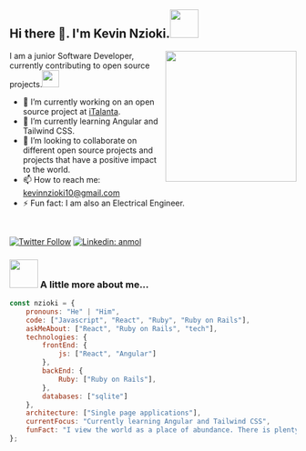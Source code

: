 <h2>Hi there 👋. I'm Kevin Nzioki.<img src="https://media.giphy.com/media/12oufCB0MyZ1Go/giphy.gif" width="50"></h2>
<img align='right' src="https://media.giphy.com/media/M9gbBd9nbDrOTu1Mqx/giphy.gif" width="230">

I am a junior Software Developer, currently contributing to open source projects.<img src="https://media.giphy.com/media/WUlplcMpOCEmTGBtBW/giphy.gif" width="30">

- 🔭 I’m currently working on an open source project at <a href="https://italanta.net/" target="_blank">iTalanta</a>.
- 🌱 I’m currently learning Angular and Tailwind CSS.
- 👯 I’m looking to collaborate on different open source projects and projects that have a positive impact to the world.
- 📫 How to reach me: kevinnzioki10@gmail.com
- ⚡ Fun fact: I am also an Electrical Engineer.

</br>

[![Twitter Follow](https://img.shields.io/twitter/follow/misteranmol?label=Follow)](https://twitter.com/NziokiKevin1)
[![Linkedin: anmol](https://img.shields.io/badge/-Nzioki-blue?style=flat-square&logo=Linkedin&logoColor=white&link=https://www.linkedin.com/in/kevin-nzioki-43a2b8169/)](www.linkedin.com/in/kevin-nzioki)

### <img src="https://media.giphy.com/media/VgCDAzcKvsR6OM0uWg/giphy.gif" width="50"> A little more about me...  

```javascript
const nzioki = {
    pronouns: "He" | "Him",
    code: ["Javascript", "React", "Ruby", "Ruby on Rails"],
    askMeAbout: ["React", "Ruby on Rails", "tech"],
    technologies: {
        frontEnd: {
            js: ["React", "Angular"]
        },
        backEnd: {
            Ruby: ["Ruby on Rails"],
        },
        databases: ["sqlite"]
    },
    architecture: ["Single page applications"],
    currentFocus: "Currently learning Angular and Tailwind CSS",
    funFact: "I view the world as a place of abundance. There is plenty for everyone."
};
```
